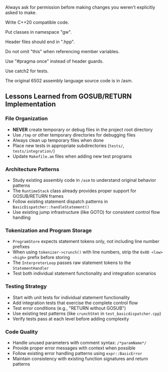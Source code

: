 Always ask for permission before making changes you weren't explicitly asked to make.

Write C++20 compatible code.

Put classes in namespace "gw".

Header files should end in ".hpp".

Do not omit "this" when referencing member variables.

Use "#pragma once" instead of header guards.

Use catch2 for tests.

The original 6502 assembly language source code is in /asm.

## Lessons Learned from GOSUB/RETURN Implementation

### File Organization
- **NEVER** create temporary or debug files in the project root directory
- Use `/tmp` or other temporary directories for debugging files
- Always clean up temporary files when done
- Place new tests in appropriate subdirectories (`tests/`, `tests/integration/`)
- Update `Makefile.am` files when adding new test programs

### Architecture Patterns
- Study existing assembly code in `/asm` to understand original behavior patterns
- The `RuntimeStack` class already provides proper support for GOSUB/RETURN frames
- Follow existing statement dispatch patterns in `BasicDispatcher::handleStatement()`
- Use existing jump infrastructure (like GOTO) for consistent control flow handling

### Tokenization and Program Storage
- `ProgramStore` expects statement tokens only, not including line number prefixes
- When using `tokenizer->crunch()` with line numbers, strip the `0x0D <low> <high>` prefix before storing
- The `InterpreterLoop` passes raw statement tokens to the `StatementHandler`
- Test both individual statement functionality and integration scenarios

### Testing Strategy
- Start with unit tests for individual statement functionality
- Add integration tests that exercise the complete control flow
- Test error conditions (e.g., "RETURN without GOSUB")
- Use existing test patterns (like `crunchStmt` in `test_basicdispatcher.cpp`)
- Verify tests pass at each level before adding complexity

### Code Quality
- Handle unused parameters with comment syntax: `/*paramName*/` 
- Provide proper error messages with context when possible
- Follow existing error handling patterns using `expr::BasicError`
- Maintain consistency with existing function signatures and return patterns